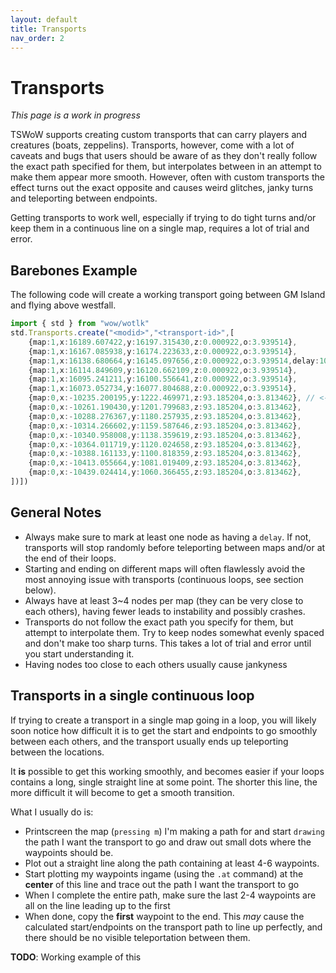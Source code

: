 ```yaml
---
layout: default
title: Transports
nav_order: 2
---
```


# Transports

_This page is a work in progress_

TSWoW supports creating custom transports that can carry players and creatures (boats, zeppelins).
Transports, however, come with a lot of caveats and bugs that users should be aware of as they don't really follow the exact path specified for them,
but interpolates between in an attempt to make them appear more smooth.
However, often with custom transports the effect turns out the exact opposite and causes weird glitches, janky turns and teleporting between endpoints.

Getting transports to work well, especially if trying to do tight turns and/or keep them in a continuous line on a single map, requires a lot of trial and error.

## Barebones Example
The following code will create a working transport going between GM Island and flying above westfall.

```ts
import { std } from "wow/wotlk"
std.Transports.create("<modid>","<transport-id>",[
    {map:1,x:16189.607422,y:16197.315430,z:0.000922,o:3.939514},
    {map:1,x:16167.085938,y:16174.223633,z:0.000922,o:3.939514},
    {map:1,x:16138.680664,y:16145.097656,z:0.000922,o:3.939514,delay:10},
    {map:1,x:16114.849609,y:16120.662109,z:0.000922,o:3.939514},
    {map:1,x:16095.241211,y:16100.556641,z:0.000922,o:3.939514},
    {map:1,x:16073.052734,y:16077.804688,z:0.000922,o:3.939514},
    {map:0,x:-10235.200195,y:1222.469971,z:93.185204,o:3.813462}, // <-- transport will automatically teleport here!
    {map:0,x:-10261.190430,y:1201.799683,z:93.185204,o:3.813462},
    {map:0,x:-10288.276367,y:1180.257935,z:93.185204,o:3.813462},
    {map:0,x:-10314.266602,y:1159.587646,z:93.185204,o:3.813462},
    {map:0,x:-10340.958008,y:1138.359619,z:93.185204,o:3.813462},
    {map:0,x:-10364.011719,y:1120.024658,z:93.185204,o:3.813462},
    {map:0,x:-10388.161133,y:1100.818359,z:93.185204,o:3.813462},
    {map:0,x:-10413.055664,y:1081.019409,z:93.185204,o:3.813462},
    {map:0,x:-10439.024414,y:1060.366455,z:93.185204,o:3.813462},
])])
```

## General Notes
- Always make sure to mark at least one node as having a `delay`. If not, transports will stop randomly before teleporting between maps and/or at the end of their loops.
- Starting and ending on different maps will often flawlessly avoid the most annoying issue with transports (continuous loops, see section below).
- Always have at least 3~4 nodes per map (they can be very close to each others), having fewer leads to instability and possibly crashes.
- Transports do not follow the exact path you specify for them, but attempt to interpolate them. Try to keep nodes somewhat evenly spaced and don't make too sharp turns.
This takes a lot of trial and error until you start understanding it.
- Having nodes too close to each others usually cause jankyness

## Transports in a single continuous loop

If trying to create a transport in a single map going in a loop,
you will likely soon notice how difficult it is to get the start and endpoints to go smoothly between each others,
and the transport usually ends up teleporting between the locations.

It **is** possible to get this working smoothly, and becomes easier if your loops contains a long, single straight line at some point. The shorter this line,
the more difficult it will become to get a smooth transition.

What I usually do is:

- Printscreen the map (`pressing m`) I'm making a path for and start `drawing` the path I want the transport to go and draw out small dots where the waypoints should be.
- Plot out a straight line along the path containing at least 4-6 waypoints.
- Start plotting my waypoints ingame (using the `.at` command) at the **center** of this line and trace out the path I want the transport to go
- When I complete the entire path, make sure the last 2-4 waypoints are all on the line leading up to the first
- When done, copy the **first** waypoint to the end. This _may_ cause the calculated start/endpoints on the transport path to line up perfectly,
and there should be no visible teleportation between them.

**TODO**: Working example of this
